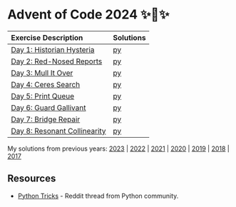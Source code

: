 # Advent of Code 2024 ✨🎄✨

|Exercise Description|Solutions|
|:---|:---|
|[Day 1: Historian Hysteria](https://adventofcode.com/2024/day/1)    | [py](/day01/main.py) |
|[Day 2: Red-Nosed Reports](https://adventofcode.com/2024/day/2)     | [py](/day02/main.py) |
|[Day 3: Mull It Over](https://adventofcode.com/2024/day/3)          | [py](/day03/main.py) |
|[Day 4: Ceres Search](https://adventofcode.com/2024/day/4)          | [py](/day04/main.py) |
|[Day 5: Print Queue](https://adventofcode.com/2024/day/5)           | [py](/day05/main.py) |
|[Day 6: Guard Gallivant](https://adventofcode.com/2024/day/6)       | [py](/day06/main.py) |
|[Day 7: Bridge Repair](https://adventofcode.com/2024/day/7)         | [py](/day07/main.py) |
|[Day 8: Resonant Collinearity](https://adventofcode.com/2024/day/8) | [py](/day08/main.py) |

My solutions from previous years: [2023](https://github.com/r0f1/adventofcode2023) | [2022](https://github.com/r0f1/adventofcode2022) | [2021](https://github.com/r0f1/adventofcode2021) | [2020](https://github.com/r0f1/adventofcode2020) | [2019](https://github.com/r0f1/adventofcode2019) | [2018](https://github.com/r0f1/adventofcode2018) | [2017](https://github.com/r0f1/adventofcode2017)

## Resources
* [Python Tricks](https://www.reddit.com/r/adventofcode/comments/1gsl4fm/share_your_favorite_tricks_and_snippets/) - Reddit thread from Python community.
